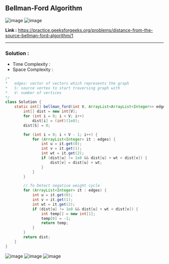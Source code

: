 ## Bellman-Ford Algorithm

![image](https://github.com/alkabharti/Graph/assets/23376002/71a8982d-f4a3-470c-b792-64ec0254ca6c)
![image](https://github.com/alkabharti/Graph/assets/23376002/f6ba204a-41fc-416a-9fec-c2588dc4c8f5)


**Link :** https://practice.geeksforgeeks.org/problems/distance-from-the-source-bellman-ford-algorithm/1

-----------------------------------------------------------------------------------------------------------------------------------------------------------------------------------------------


### Solution : 

- Time Complexity :
- Space Complexity :


```java
/*
*   edges: vector of vectors which represents the graph
*   S: source vertex to start traversing graph with
*   V: number of vertices
*/
class Solution {
    static int[] bellman_ford(int V, ArrayList<ArrayList<Integer>> edges, int S) {
        int[] dist = new int[V];
        for (int i = 0; i < V; i++) 
            dist[i] = (int)(1e8);
        dist[S] = 0;

        for (int i = 0; i < V - 1; i++) {
            for (ArrayList<Integer> it : edges) {
                int u = it.get(0);
                int v = it.get(1);
                int wt = it.get(2);
                if (dist[u] != 1e8 && dist[u] + wt < dist[v]) {
                    dist[v] = dist[u] + wt;
                }
            }
        }

        // To Detect negative weight cycle
        for (ArrayList<Integer> it : edges) {
            int u = it.get(0);
            int v = it.get(1);
            int wt = it.get(2);
            if (dist[u] != 1e8 && dist[u] + wt < dist[v]) {
                int temp[] = new int[1];
                temp[0] = -1;
                return temp;
            }
        }
        return dist;
    }
}

```

![image](https://github.com/alkabharti/Graph/assets/23376002/cfc30be7-14e7-4fab-b0b5-0ff88c512092)
![image](https://github.com/alkabharti/Graph/assets/23376002/febfc2f1-b849-4f1b-9482-6f312b8768ed)
![image](https://github.com/alkabharti/Graph/assets/23376002/b9be4778-b4ca-438a-9c88-0e654e1043ab)
